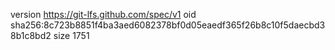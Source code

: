 version https://git-lfs.github.com/spec/v1
oid sha256:8c723b8851f4ba3aed6082378bf0d05eaedf365f26b8c10f5daecbd38b1c8bd2
size 1751

